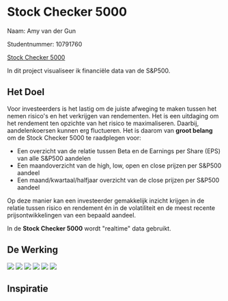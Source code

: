 # Stock Checker 5000
Naam: Amy van der Gun

Studentnummer: 10791760

[Stock Checker 5000](https://amyvdgun.github.io/DataProject/)

In dit project visualiseer ik financiële data van de S&P500.

## Het Doel
Voor investeerders is het lastig om de juiste afweging te maken tussen het nemen risico's en het verkrijgen van rendementen. Het is een uitdaging om het rendement ten opzichte van het risico te maximaliseren. Daarbij, aandelenkoersen kunnen erg fluctueren. Het is daarom van **groot belang** om de Stock Checker 5000 te raadplegen voor:
- Een overzicht van de relatie tussen Beta en de Earnings per Share (EPS) van alle S&P500 aandelen
- Een maandoverzicht van de high, low, open en close prijzen per S&P500 aandeel
- Een maand/kwartaal/halfjaar overzicht van de close prijzen per S&P500 aandeel

Op deze manier kan een investeerder gemakkelijk inzicht krijgen in de relatie tussen risico en rendement én in de volatiliteit en de meest recente prijsontwikkelingen van een bepaald aandeel.

In de **Stock Checker 5000** wordt "realtime" data gebruikt.

## De Werking

![](doc/Voorkant.jpg)
![](doc/About.jpg)
![](doc/Scatter1.jpg)
![](doc/Scatter2.jpg)
![](doc/Visueel1.jpg)
![](doc/Visueel2.jpg)




## Inspiratie
